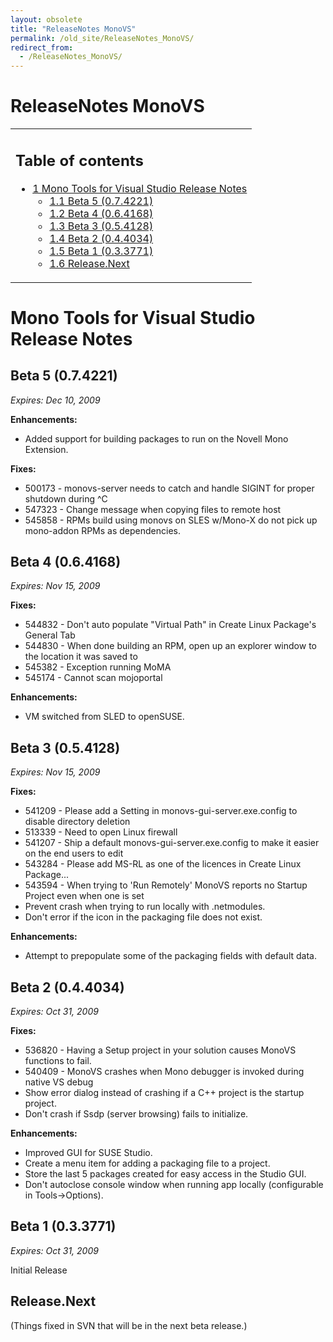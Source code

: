 ```yaml
---
layout: obsolete
title: "ReleaseNotes MonoVS"
permalink: /old_site/ReleaseNotes_MonoVS/
redirect_from:
  - /ReleaseNotes_MonoVS/
---
```


ReleaseNotes MonoVS
===================

<table>
<col width="100%" />
<tbody>
<tr class="odd">
<td align="left"><h2>Table of contents</h2>
<ul>
<li><a href="#Mono_Tools_for_Visual_Studio_Release_Notes">1 Mono Tools for Visual Studio Release Notes</a>
<ul>
<li><a href="#Beta_5_.280.7.4221.29">1.1 Beta 5 (0.7.4221)</a></li>
<li><a href="#Beta_4_.280.6.4168.29">1.2 Beta 4 (0.6.4168)</a></li>
<li><a href="#Beta_3_.280.5.4128.29">1.3 Beta 3 (0.5.4128)</a></li>
<li><a href="#Beta_2_.280.4.4034.29">1.4 Beta 2 (0.4.4034)</a></li>
<li><a href="#Beta_1_.280.3.3771.29">1.5 Beta 1 (0.3.3771)</a></li>
<li><a href="#Release.Next">1.6 Release.Next</a></li>
</ul></li>
</ul></td>
</tr>
</tbody>
</table>

Mono Tools for Visual Studio Release Notes
==========================================

Beta 5 (0.7.4221)
-----------------

*Expires: Dec 10, 2009*

**Enhancements:**

-   Added support for building packages to run on the Novell Mono Extension.

**Fixes:**

-   500173 - monovs-server needs to catch and handle SIGINT for proper shutdown during \^C
-   547323 - Change message when copying files to remote host
-   545858 - RPMs build using monovs on SLES w/Mono-X do not pick up mono-addon RPMs as dependencies.

Beta 4 (0.6.4168)
-----------------

*Expires: Nov 15, 2009*

**Fixes:**

-   544832 - Don't auto populate "Virtual Path" in Create Linux Package's General Tab
-   544830 - When done building an RPM, open up an explorer window to the location it was saved to
-   545382 - Exception running MoMA
-   545174 - Cannot scan mojoportal

**Enhancements:**

-   VM switched from SLED to openSUSE.

Beta 3 (0.5.4128)
-----------------

*Expires: Nov 15, 2009*

**Fixes:**

-   541209 - Please add a Setting in monovs-gui-server.exe.config to disable directory deletion
-   513339 - Need to open Linux firewall
-   541207 - Ship a default monovs-gui-server.exe.config to make it easier on the end users to edit
-   543284 - Please add MS-RL as one of the licences in Create Linux Package...
-   543594 - When trying to 'Run Remotely' MonoVS reports no Startup Project even when one is set
-   Prevent crash when trying to run locally with .netmodules.
-   Don't error if the icon in the packaging file does not exist.

**Enhancements:**

-   Attempt to prepopulate some of the packaging fields with default data.

Beta 2 (0.4.4034)
-----------------

*Expires: Oct 31, 2009*

**Fixes:**

-   536820 - Having a Setup project in your solution causes MonoVS functions to fail.
-   540409 - MonoVS crashes when Mono debugger is invoked during native VS debug
-   Show error dialog instead of crashing if a C++ project is the startup project.
-   Don't crash if Ssdp (server browsing) fails to initialize.

**Enhancements:**

-   Improved GUI for SUSE Studio.
-   Create a menu item for adding a packaging file to a project.
-   Store the last 5 packages created for easy access in the Studio GUI.
-   Don't autoclose console window when running app locally (configurable in Tools-\>Options).

Beta 1 (0.3.3771)
-----------------

*Expires: Oct 31, 2009*

Initial Release

Release.Next
------------

(Things fixed in SVN that will be in the next beta release.)


